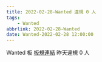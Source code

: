 ```yaml
---
title: 2022-02-28-Wanted 違規 0 人
tags:
    - Wanted
abbrlink: 2022-02-28-Wanted
date: Wanted-2022-02-28 12:00:00
---
```

Wanted 板 [板規連結](https://www.ptt.cc/bbs/Wanted/M.1608829773.A.D3B.html)
昨天違規 0 人
